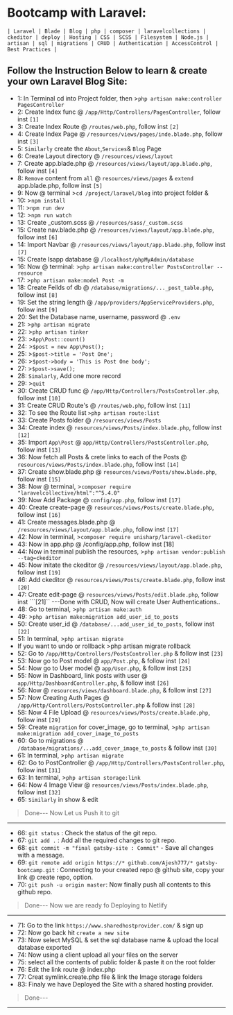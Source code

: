 # Bootcamp with Laravel: 
```
| Laravel | Blade | Blog | php | composer | laravelcollections | ckeditor | deploy | Hosting | CSS | SCSS | Filesystem | Node.js | artisan | sql | migrations | CRUD | Authentication | AccessControl | Best Practices |
```
## Follow the Instruction Below to learn & create your own Laravel Blog Site:

* 1: In Terminal cd into Project folder, then >```php artisan make:controller PagesController```
* 2: Create Index func @ ```/app/Http/Controllers/PagesController```, follow inst ```[1]```
* 3: Create Index Route @ ```/routes/web.php```, follow inst ```[2]```
* 4: Create Index Page @ ```/resources/views/pages/inde.blade.php```, follow inst ```[3]```
* 5: ```Similarly``` create the ```About```,```Services```& ```Blog``` Page
* 6: Create Layout directory @ ```/resources/views/layout```
* 7: Create app.blade.php @ ```/resources/views/layout/app.blade.php```, follow inst ```[4]```
* 8: ```Remove``` content from ```all```  @ ```resources/views/pages``` & ```extend``` app.blade.php, follow inst ```[5]```
* 9: Now @ terminal >```cd /project/laravel/blog``` into project folder & 
* 10: >```npm install```
* 11: >```npm run dev```
* 12: >```npm run watch```
* 13: Create _custom.scss @ ```/resources/sass/_custom.scss```
* 15: Create nav.blade.php @ ```/resources/views/layout/app.blade.php```, follow inst ```[6]```
* 14: Import Navbar  @ ```/resources/views/layout/app.blade.php```, follow inst ```[7]```
* 15: Create lsapp database @ ```/localhost/phpMyAdmin/database```
* 16: Now @ terminal: >```php artisan make:controller PostsController --resource```
* 17: >```php artisan make:model Post -m```
* 18: Create Feilds of db @ ```/database/migrations/..._post_table.php```, follow inst ```[8]```
* 19: Set the string length @ ```/app/providers/AppServiceProviders.php```, follow inst ```[9]```
* 20: Set the Database name, username, password @ ```.env```
* 21: >```php artisan migrate``` 
* 22: >```php artisan tinker```
* 23: >```App\Post::count()```
* 24: >```$post = new App\Post();```
* 25: >```$post->title = 'Post One';```
* 26: >```$post->body = 'This is Post One body';```
* 27: >```$post->save();```
* 28: ```Simalarly```, Add one more record 
* 29: >```quit```
* 30: Create CRUD func @ ```/app/Http/Controllers/PostsController.php```, follow inst ```[10]```
* 31: Create CRUD Route's @ ```/routes/web.php```, follow inst ```[11]```
* 32: To see the Route list ```>php artisan route:list```
* 33: Create Posts folder @ ```/resources/views/Posts```
* 34: Create index @ ```resources/views/Posts/index.blade.php```, follow inst ```[12]```
* 35: Import ```App\Post``` @ ```app/Http/Controllers/PostsController.php```, follow inst ```[13]```
* 36: Now fetch all Posts & crete links to each of the Posts @ ```resources/views/Posts/index.blade.php```, follow inst ```[14]```
* 37: Create show.blade.php @ ```resources/views/Posts/show.blade.php```, follow inst ```[15]```
* 38: Now @ terminal, >```composer require "laravelcollective/html":"^5.4.0"```
* 39: Now Add Package @ ```config/app.php```, follow inst ```[17]```
* 40: Create create-page @ ```resources/views/Posts/create.blade.php```, follow inst ```[16]```
* 41: Create messages.blade.php @ ```/resources/views/layout/app.blade.php```, follow inst ```[17]```
* 42: Now in terminal, >```composer require unisharp/laravel-ckeditor```
* 43: Now in app.php @ /config/app.php, follow inst [18]
* 44: Now in terminal publish the resources, >```php artisan vendor:publish --tag=ckeditor```
* 45: Now initate the ckeditor @ ```/resources/views/layout/app.blade.php```, follow inst ```[19]```
* 46: Add ckeditor @ ```resources/views/Posts/create.blade.php```, follow inst ```[20]```
* 47: Create edit-page @ ```resources/views/Posts/edit.blade.php```, follow inst ```[21]``
---Done with CRUD, Now will create User Authentications..
* 48: Go to terminal, >```php artisan make:auth```
* 49: >```php artisan make:migration add_user_id_to_posts```
* 50: Create user_id @ ```/database/...add_user_id_to_posts```, follow inst ```[22]```
* 51: In terminal, >```php artisan migrate```
* If you want to undo or rollback >php artisan migrate rollback
* 52: Go to ```/app/Http/Controllers/PostsController.php``` & follow inst ```[23]```
* 53: Now go to Post model @ ```app/Post.php```, & follow inst ```[24]```
* 54: Now go to User model @ ```app/User.php```, & follow inst ```[25]```
* 55: Now in Dashboard, link posts with user @ ```app/Http/DashboardController.php```, & follow inst ```[26]```
* 56: Now @ ```resources/views/dashboard.blade.php```, & follow inst ```[27]```
* 57: Now Creating Auth Pages @ ```/app/Http/Controllers/PostsController.php``` & follow inst ```[28]```
* 58: Now 4 File Upload @ ```resources/views/Posts/create.blade.php```, follow inst ```[29]```
* 59: Create ```migration``` for cover_image, go to terminal, >```php artisan make:migration add_cover_image_to_posts```
* 60: Go to migrations @ ```/database/migrations/...add_cover_image_to_posts``` & follow inst ```[30]```
* 61: In terminal, >```php artisan migrate```
* 62: Go to PostController @ ```/app/Http/Controllers/PostsController.php```, follow inst ```[31]```
* 63: In terminal, >```php artisan storage:link```
* 64: Now 4 Image View @ ```resources/views/Posts/index.blade.php```, follow inst ```[32]```
* 65: ```Similarly``` in show & edit
>Done--- Now Let us Push it to git
---
* 66: ```git status``` : Check the status of the git repo.
* 67: ```git add .``` : Add all the required changes to git repo.
* 68: ```git commit -m "final gatsby-site : Commit"``` - Save all changes with a message.
* 69: ```git remote add origin https://* github.com/Ajesh777/* gatsby-bootcamp.git``` : Connecting to your created repo @ github site, copy your link @ create repo, option.
* 70: ```git push -u origin master```: Now finally push all contents to this github repo.
>Done--- Now we are ready fo Deploying to Netlify
---
* 71: Go to the link ```https://www.sharedhostprovider.com/``` & sign up
* 72: Now go back hit ```create a new site```
* 73: Now select MySQL & set the sql database name & upload the local database exported
* 74: Now using a client upload all your files on the server
* 75: select all the contents of public folder & paste it on the root folder
* 76: Edit the link route @ index.php
* 77: Creat symlink.create.php file & link the Image storage folders
* 83: Finaly we have Deployed the Site with a shared hosting provider.
>Done---
---